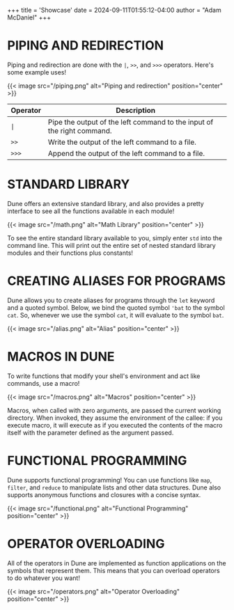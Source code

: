 +++
title = 'Showcase'
date = 2024-09-11T01:55:12-04:00
author = "Adam McDaniel"
+++

# PIPING AND REDIRECTION

Piping and redirection are done with the `|`, `>>`, and `>>>` operators. Here's some example uses!

{{< image src="/piping.png" alt="Piping and redirection" position="center" >}}

| Operator | Description |
|----------|-------------|
| `\|`      | Pipe the output of the left command to the input of the right command. |
| `>>`     | Write the output of the left command to a file. |
| `>>>`    | Append the output of the left command to a file. |

# STANDARD LIBRARY

Dune offers an extensive standard library, and also provides a pretty interface to see all the functions available in each module!

{{< image src="/math.png" alt="Math Library" position="center" >}}

To see the entire standard library available to you, simply enter `std` into the command line. This will print out the entire set of nested standard library modules and their functions plus constants!

# CREATING ALIASES FOR PROGRAMS

Dune allows you to create aliases for programs through the `let` keyword and a quoted symbol. Below, we bind the quoted symbol `'bat` to the symbol `cat`. So, whenever we use the symbol `cat`, it will evaluate to the symbol `bat`.

{{< image src="/alias.png" alt="Alias" position="center" >}}

# MACROS IN DUNE

To write functions that modify your shell's environment and act like commands, use a macro!

{{< image src="/macros.png" alt="Macros" position="center" >}}

Macros, when called with zero arguments, are passed the current working directory. When invoked, they assume the environment of the callee: if you execute macro, it will execute as if you executed the contents of the macro itself with the parameter defined as the argument passed.

# FUNCTIONAL PROGRAMMING

Dune supports functional programming! You can use functions like `map`, `filter`, and `reduce` to manipulate lists and other data structures. Dune also supports anonymous functions and closures with a concise syntax.

{{< image src="/functional.png" alt="Functional Programming" position="center" >}}

# OPERATOR OVERLOADING

All of the operators in Dune are implemented as function applications on the symbols that represent them. This means that you can overload operators to do whatever you want!

{{< image src="/operators.png" alt="Operator Overloading" position="center" >}}